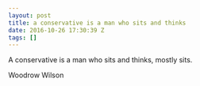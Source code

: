 ```yaml
---
layout: post
title: a conservative is a man who sits and thinks
date: 2016-10-26 17:30:39 Z
tags: []
---
```

A conservative is a man who sits and thinks, mostly sits.

Woodrow Wilson

